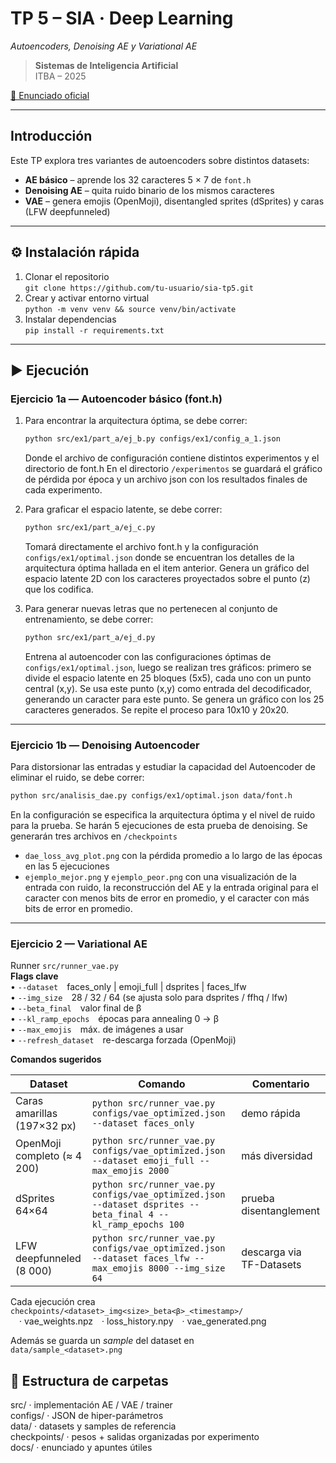 # TP 5 – SIA · Deep Learning  
*Autoencoders, Denoising AE y Variational AE*

> **Sistemas de Inteligencia Artificial**  
> ITBA – 2025  

[📑 Enunciado oficial](docs/sia-tp5.pdf)

---

## Introducción

Este TP explora tres variantes de autoencoders sobre distintos datasets:

* **AE básico** – aprende los 32 caracteres 5 × 7 de `font.h`  
* **Denoising AE** – quita ruido binario de los mismos caracteres  
* **VAE** – genera emojis (OpenMoji), disentangled sprites (dSprites) y caras (LFW deepfunneled)

---

## ⚙️ Instalación rápida

1. Clonar el repositorio  
   ```git clone https://github.com/tu-usuario/sia-tp5.git```
2. Crear y activar entorno virtual  
   ```python -m venv venv && source venv/bin/activate```
3. Instalar dependencias  
   ```pip install -r requirements.txt```

---

## ▶️ Ejecución

### Ejercicio 1a — Autoencoder básico (font.h)
1. Para encontrar la arquitectura óptima, se debe correr:
   ```bash
   python src/ex1/part_a/ej_b.py configs/ex1/config_a_1.json
   ```
   Donde el archivo de configuración contiene distintos experimentos y el directorio de font.h
   En el directorio `/experimentos` se guardará el gráfico de pérdida por época y un archivo json con los resultados finales de cada experimento.

2. Para graficar el espacio latente, se debe correr:
   ```bash 
   python src/ex1/part_a/ej_c.py
   ```
   Tomará directamente el archivo font.h y la configuración `configs/ex1/optimal.json` donde se encuentran los detalles de la arquitectura óptima hallada en el item anterior.
   Genera un gráfico del espacio latente 2D con los caracteres proyectados sobre el punto (z) que los codifica.

3. Para generar nuevas letras que no pertenecen al conjunto de entrenamiento, se debe correr:
   ```bash
   python src/ex1/part_a/ej_d.py
   ```
   Entrena al autoencoder con las configuraciones óptimas de `configs/ex1/optimal.json`, luego se realizan tres gráficos: primero se divide el espacio latente en 25 bloques (5x5), cada uno con un punto central (x,y). Se usa este punto (x,y) como entrada del decodificador, generando un caracter para este punto. Se genera un gráfico con los 25 caracteres generados. Se repite el proceso para 10x10 y 20x20.

---

### Ejercicio 1b — Denoising Autoencoder
Para distorsionar las entradas y estudiar la capacidad del Autoencoder de eliminar el ruido, se debe correr:
```bash
python src/analisis_dae.py configs/ex1/optimal.json data/font.h
```
En la configuración se especifica la arquitectura óptima y el nivel de ruido para la prueba.
Se harán 5 ejecuciones de esta prueba de denoising.
Se generarán tres archivos en `/checkpoints`
* `dae_loss_avg_plot.png` con la pérdida promedio a lo largo de las épocas en las 5 ejecuciones
* `ejemplo_mejor.png` y `ejemplo_peor.png` con una visualización de la entrada con ruido, la reconstrucción del AE y la entrada original para el caracter con menos bits de error en promedio, y el caracter con más bits de error en promedio.

---

### Ejercicio 2 — Variational AE

Runner  `src/runner_vae.py`  
**Flags clave**  
• `--dataset` faces_only | emoji_full | dsprites | faces_lfw  
• `--img_size` 28 / 32 / 64 (se ajusta solo para dsprites / ffhq / lfw)  
• `--beta_final` valor final de β  
• `--kl_ramp_epochs` épocas para annealing 0 → β  
• `--max_emojis` máx. de imágenes a usar  
• `--refresh_dataset` re-descarga forzada (OpenMoji)

**Comandos sugeridos**

| Dataset | Comando | Comentario |
|---------|---------|------------|
| Caras amarillas (197×32 px) | ```python src/runner_vae.py configs/vae_optimized.json --dataset faces_only``` | demo rápida |
| OpenMoji completo (≈ 4 200) | ```python src/runner_vae.py configs/vae_optimized.json --dataset emoji_full --max_emojis 2000``` | más diversidad |
| dSprites 64×64 | ```python src/runner_vae.py configs/vae_optimized.json --dataset dsprites --beta_final 4 --kl_ramp_epochs 100``` | prueba disentanglement |
| LFW deepfunneled (8 000) | ```python src/runner_vae.py configs/vae_optimized.json --dataset faces_lfw --max_emojis 8000 --img_size 64``` | descarga via TF-Datasets |

Cada ejecución crea  
`checkpoints/<dataset>_img<size>_beta<β>_<timestamp>/`  
 · vae_weights.npz · loss_history.npy · vae_generated.png  

Además se guarda un *sample* del dataset en  
`data/sample_<dataset>.png`

## 📁 Estructura de carpetas

src/              · implementación AE / VAE / trainer  
configs/          · JSON de hiper-parámetros  
data/             · datasets y samples de referencia  
checkpoints/      · pesos + salidas organizadas por experimento  
docs/             · enunciado y apuntes útiles  
